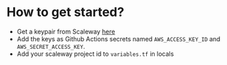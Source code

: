 # How to get started?

- Get a keypair from Scaleway [here](https://console.scaleway.com/project/credentials)
- Add the keys as Github Actions secrets named `AWS_ACCESS_KEY_ID` and `AWS_SECRET_ACCESS_KEY`.
- Add your scaleway project id to `variables.tf` in locals

